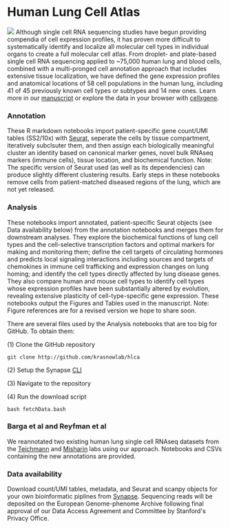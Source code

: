 # Human Lung Cell Atlas
![](https://hlca.ds.czbiohub.org/images/HLCA.jpg)
Although single cell RNA sequencing studies have begun providing compendia of cell expression profiles, it has proven more difficult to systematically identify and localize all molecular cell types in individual organs to create a full molecular cell atlas. From droplet- and plate-based single cell RNA sequencing applied to ~75,000 human lung and blood cells, combined with a multi-pronged cell annotation approach that includes extensive tissue localization, we have defined the gene expression profiles and anatomical locations of 58 cell populations in the human lung, including 41 of 45 previously known cell types or subtypes and 14 new ones. Learn more in our [manuscript](https://www.biorxiv.org/content/10.1101/742320v1) or explore the data in your browser with [cellxgene](http://hlca.ds.czbiohub.org).

### Annotation
These R markdown notebooks import patient-specific gene count/UMI tables (SS2/10x) with [Seurat](https://satijalab.org/seurat/), seperate the cells by tissue compartment, iteratively subclsuter them, and then assign each biologically meaningful cluster an identity based on canonical marker genes, novel bulk RNAseq markers (immune cells), tissue location, and biochemical function. Note: The specific version of Seurat used (as well as its dependencies) can produce slightly different clustering results. Early steps in these notebooks remove cells from patient-matched diseased regions of the lung, which are not yet released.

### Analysis
These notebooks import annotated, patient-specific Seurat objects (see Data availability below) from the annotation notebooks and merges them for downstream analyses. They explore the biochemical functions of lung cell types and the cell-selective transcription factors and optimal markers for making and monitoring them; define the cell targets of circulating hormones and predicts local signaling interactions including sources and targets of chemokines in immune cell trafficking and expression changes on lung homing; and identify the cell types directly affected by lung disease genes. They also compare human and mouse cell types to identify cell types whose expression profiles have been substantially altered by evolution, revealing extensive plasticity of cell-type-specific gene expression. These notebooks output the Figures and Tables used in the manuscript. Note: Figure references are for a revised version we hope to share soon.

There are several files used by the Analysis notebooks that are too big for GitHub. To obtain them:

(1) Clone the GitHub repository

```
git clone http://github.com/krasnowlab/hlca
```

(2) Setup the Synapse [CLI](https://python-docs.synapse.org/build/html/CommandLineClient.html)

(3) Navigate to the repository

(4) Run the download script

```
bash fetchData.bash
```


### Barga et al and Reyfman et al
We reannotated two existing human lung single cell RNAseq datasets from the [Teichmann](https://www.nature.com/articles/s41591-019-0468-5) and [Misharin](https://www.atsjournals.org/doi/full/10.1164/rccm.201712-2410OC) labs using our approach. Notebooks and CSVs containing the new annotations are provided.

### Data availability
Download count/UMI tables, metadata, and Seurat and scanpy objects for your own bioinformatic piplines from [Synapse](https://www.synapse.org/#!Synapse:syn21041850/wiki/600865). Sequencing reads will be deposited on the European Genome-phenome Archive following final approval of our Data Access Agreement and Committee by Stanford's Privacy Office.
